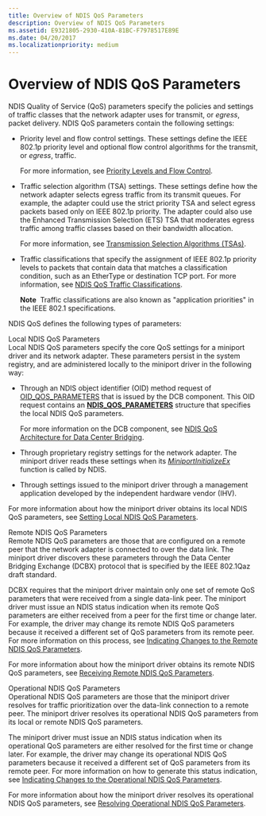 ```yaml
---
title: Overview of NDIS QoS Parameters
description: Overview of NDIS QoS Parameters
ms.assetid: E9321805-2930-410A-81BC-F7978517E89E
ms.date: 04/20/2017
ms.localizationpriority: medium
---
```


# Overview of NDIS QoS Parameters


NDIS Quality of Service (QoS) parameters specify the policies and settings of traffic classes that the network adapter uses for transmit, or *egress*, packet delivery. NDIS QoS parameters contain the following settings:

-   Priority level and flow control settings. These settings define the IEEE 802.1p priority level and optional flow control algorithms for the transmit, or *egress*, traffic.

    For more information, see [Priority Levels and Flow Control](ieee-802-1p-priority-levels.md).

-   Traffic selection algorithm (TSA) settings. These settings define how the network adapter selects egress traffic from its transmit queues. For example, the adapter could use the strict priority TSA and select egress packets based only on IEEE 802.1p priority. The adapter could also use the Enhanced Transmission Selection (ETS) TSA that moderates egress traffic among traffic classes based on their bandwidth allocation.

    For more information, see [Transmission Selection Algorithms (TSAs)](transmission-selection-algorithms--tsas-.md).

-   Traffic classifications that specify the assignment of IEEE 802.1p priority levels to packets that contain data that matches a classification condition, such as an EtherType or destination TCP port. For more information, see [NDIS QoS Traffic Classifications](ndis-qos-traffic-classifications.md).

    **Note**  Traffic classifications are also known as "application priorities" in the IEEE 802.1 specifications.

     

NDIS QoS defines the following types of parameters:

<a href="" id="local-ndis-qos-parameters"></a>Local NDIS QoS Parameters  
Local NDIS QoS parameters specify the core QoS settings for a miniport driver and its network adapter. These parameters persist in the system registry, and are administered locally to the miniport driver in the following way:

-   Through an NDIS object identifier (OID) method request of [OID\_QOS\_PARAMETERS](./oid-qos-parameters.md) that is issued by the DCB component. This OID request contains an [**NDIS\_QOS\_PARAMETERS**](/windows-hardware/drivers/ddi/ntddndis/ns-ntddndis-_ndis_qos_parameters) structure that specifies the local NDIS QoS parameters.

    For more information on the DCB component, see [NDIS QoS Architecture for Data Center Bridging](ndis-qos-architecture-for-data-center-bridging.md).

-   Through proprietary registry settings for the network adapter. The miniport driver reads these settings when its [*MiniportInitializeEx*](/windows-hardware/drivers/ddi/ndis/nc-ndis-miniport_initialize) function is called by NDIS.

-   Through settings issued to the miniport driver through a management application developed by the independent hardware vendor (IHV).

For more information about how the miniport driver obtains its local NDIS QoS parameters, see [Setting Local NDIS QoS Parameters](setting-local-ndis-qos-parameters.md).

<a href="" id="remote-ndis-qos-parameters"></a>Remote NDIS QoS Parameters  
Remote NDIS QoS parameters are those that are configured on a remote peer that the network adapter is connected to over the data link. The miniport driver discovers these parameters through the Data Center Bridging Exchange (DCBX) protocol that is specified by the IEEE 802.1Qaz draft standard.

DCBX requires that the miniport driver maintain only one set of remote QoS parameters that were received from a single data-link peer. The miniport driver must issue an NDIS status indication when its remote QoS parameters are either received from a peer for the first time or change later. For example, the driver may change its remote NDIS QoS parameters because it received a different set of QoS parameters from its remote peer. For more information on this process, see [Indicating Changes to the Remote NDIS QoS Parameters](indicating-changes-to-the-remote-ndis-qos-parameters.md).

For more information about how the miniport driver obtains its remote NDIS QoS parameters, see [Receiving Remote NDIS QoS Parameters](receiving-remote-ndis-qos-parameters.md).

<a href="" id="operational-ndis-qos-parameters"></a>Operational NDIS QoS Parameters  
Operational NDIS QoS parameters are those that the miniport driver resolves for traffic prioritization over the data-link connection to a remote peer. The miniport driver resolves its operational NDIS QoS parameters from its local or remote NDIS QoS parameters.

The miniport driver must issue an NDIS status indication when its operational QoS parameters are either resolved for the first time or change later. For example, the driver may change its operational NDIS QoS parameters because it received a different set of QoS parameters from its remote peer. For more information on how to generate this status indication, see [Indicating Changes to the Operational NDIS QoS Parameters](indicating-changes-to-the-operational-ndis-qos-parameters.md).

For more information about how the miniport driver resolves its operational NDIS QoS parameters, see [Resolving Operational NDIS QoS Parameters](resolving-operational-ndis-qos-parameters.md).

 

